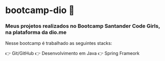 # bootcamp-dio 	:speech_balloon:
### Meus projetos realizados no Bootcamp Santander Code Girls, na plataforma da dio.me

Nesse bootcamp é trabalhado as seguintes stacks: 

:point_right: Git/GitHub
:point_right: Desenvolvimento em Java
:point_right: Spring Frameork
